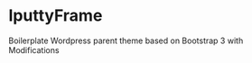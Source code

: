 IputtyFrame
===========

Boilerplate Wordpress parent theme based on Bootstrap 3 with Modifications
